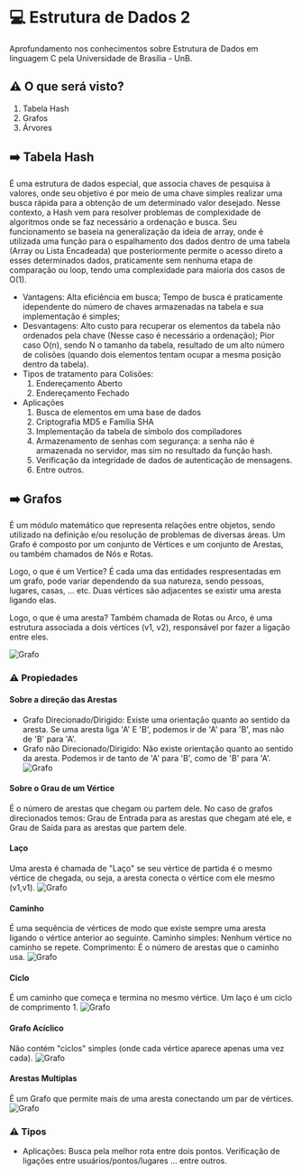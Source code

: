 # :computer: Estrutura de Dados 2 
Aprofundamento nos conhecimentos sobre Estrutura de Dados em linguagem C pela Universidade de Brasília - UnB.

## :warning: O que será visto? 
1. Tabela Hash
2. Grafos
3. Árvores

## :arrow_right: Tabela Hash
É uma estrutura de dados especial, que associa chaves de pesquisa à valores, onde seu objetivo é por meio de uma chave simples realizar uma busca rápida para a obtenção de um determinado valor desejado. Nesse contexto, a Hash vem para resolver problemas de complexidade de algoritmos onde se faz necessário a ordenação e busca. Seu funcionamento se baseia na generalização da ideia de array, onde é utilizada uma função para o espalhamento dos dados dentro de uma tabela (Array ou Lista Encadeada) que posteriormente permite o acesso direto a esses determinados dados, praticamente sem nenhuma etapa de comparação ou loop, tendo uma complexidade para maioria dos casos de O(1).
* Vantagens:
Alta eficiência em busca;
Tempo de busca é praticamente idependente do número de chaves armazenadas na tabela e sua implementação é simples;
* Desvantagens:
Alto custo para recuperar os elementos da tabela não ordenados pela chave (Nesse caso é necessário a ordenação);
Pior caso O(n), sendo N o tamanho da tabela, resultado de um alto número de colisões (quando dois elementos tentam ocupar a mesma posição dentro da tabela).
* Tipos de tratamento para Colisões:
    1. Endereçamento Aberto 
    2. Endereçamento Fechado 
* Aplicações
    1. Busca de elementos em uma base de dados
    2. Criptografia MD5 e Família SHA 
    3. Implementação da tabela de símbolo dos compiladores
    4. Armazenamento de senhas com segurança: a senha não é armazenada no servidor, mas sim no resultado da função hash.
    5. Verificação da integridade de dados de autenticação de mensagens. 
    6. Entre outros. 

## :arrow_right: Grafos
É um módulo matemático que representa relações entre objetos, sendo utilizado na definição e/ou resolução de problemas de diversas áreas. Um Grafo é composto por um conjunto de Vértices e um conjunto de Arestas, ou também chamados de Nós e Rotas.

Logo, o que é um Vertice? É cada uma das entidades respresentadas em um grafo, pode variar dependendo da sua natureza, sendo pessoas, lugares, casas, ... etc. Duas vértices são adjacentes se existir uma aresta ligando elas. 

Logo, o que é uma aresta? Também chamada de Rotas ou Arco, é uma estrutura associada a dois vértices (v1, v2), responsável por fazer a ligação entre eles.

![Grafo](img/grafo.png)

### :warning: Propiedades 
#### Sobre a direção das Arestas
* Grafo Direcionado/Dirigido: Existe uma orientação quanto ao sentido da aresta. Se uma aresta liga 'A' E 'B', podemos ir de 'A' para 'B', mas não de 'B' para 'A'. 
* Grafo não Direcionado/Dirigido: Não existe orientação quanto ao sentido da aresta. Podemos ir de tanto de 'A' para 'B', como de 'B' para 'A'. 
![Grafo](img/tipos.png)

#### Sobre o Grau de um Vértice
É o número de arestas que chegam ou partem dele. No caso de grafos direcionados temos: Grau de Entrada para as arestas que chegam até ele, e Grau de Saída para as arestas que partem dele. 

#### Laço
Uma aresta é chamada de "Laço" se seu vértice de partida é o mesmo vértice de chegada, ou seja, a aresta conecta o vértice com ele mesmo (v1,v1).
![Grafo](img/laco.png)

#### Caminho
É uma sequência de vértices de modo que existe sempre uma aresta ligando o vértice anterior ao seguinte. Caminho simples: Nenhum vértice no caminho se repete. Comprimento: É o número de arestas que o caminho usa. 
![Grafo](img/caminho.png)

#### Ciclo
É um caminho que começa e termina no mesmo vértice. Um laço é um ciclo de comprimento 1.
![Grafo](img/ciclo.png)

#### Grafo Acíclico 
Não contém "ciclos" simples (onde cada vértice aparece apenas uma vez cada).
![Grafo](img/aciclico.png)

#### Arestas Multiplas
É um Grafo que permite mais de uma aresta conectando um par de vértices.
![Grafo](img/arestas_multiplas.png)

### :warning: Tipos











* Aplicações:
Busca pela melhor rota entre dois pontos.
Verificação de ligações entre usuários/pontos/lugares ... entre outros. 
